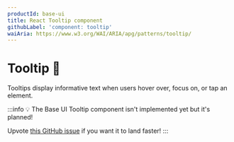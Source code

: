 ```yaml
---
productId: base-ui
title: React Tooltip component
githubLabel: 'component: tooltip'
waiAria: https://www.w3.org/WAI/ARIA/apg/patterns/tooltip/
---
```


# Tooltip 🚧

<p class="description">Tooltips display informative text when users hover over, focus on, or tap an element.</p>

:::info
💡 The Base UI Tooltip component isn't implemented yet but it's planned!

Upvote [this GitHub issue](https://github.com/mui/material-ui/issues/38045) if you want it to land faster!
:::
